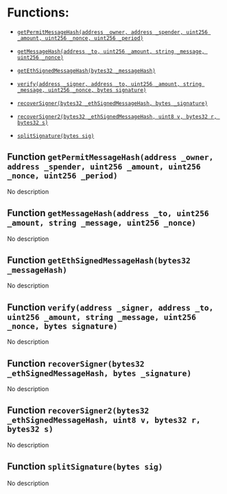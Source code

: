 # Functions:

- [`getPermitMessageHash(address _owner, address _spender, uint256 _amount, uint256 _nonce, uint256 _period)`](#VerifySignature-getPermitMessageHash-address-address-uint256-uint256-uint256-)

- [`getMessageHash(address _to, uint256 _amount, string _message, uint256 _nonce)`](#VerifySignature-getMessageHash-address-uint256-string-uint256-)

- [`getEthSignedMessageHash(bytes32 _messageHash)`](#VerifySignature-getEthSignedMessageHash-bytes32-)

- [`verify(address _signer, address _to, uint256 _amount, string _message, uint256 _nonce, bytes signature)`](#VerifySignature-verify-address-address-uint256-string-uint256-bytes-)

- [`recoverSigner(bytes32 _ethSignedMessageHash, bytes _signature)`](#VerifySignature-recoverSigner-bytes32-bytes-)

- [`recoverSigner2(bytes32 _ethSignedMessageHash, uint8 v, bytes32 r, bytes32 s)`](#VerifySignature-recoverSigner2-bytes32-uint8-bytes32-bytes32-)

- [`splitSignature(bytes sig)`](#VerifySignature-splitSignature-bytes-)

## Function `getPermitMessageHash(address _owner, address _spender, uint256 _amount, uint256 _nonce, uint256 _period) `

No description

## Function `getMessageHash(address _to, uint256 _amount, string _message, uint256 _nonce) `

No description

## Function `getEthSignedMessageHash(bytes32 _messageHash) `

No description

## Function `verify(address _signer, address _to, uint256 _amount, string _message, uint256 _nonce, bytes signature) `

No description

## Function `recoverSigner(bytes32 _ethSignedMessageHash, bytes _signature) `

No description

## Function `recoverSigner2(bytes32 _ethSignedMessageHash, uint8 v, bytes32 r, bytes32 s) `

No description

## Function `splitSignature(bytes sig) `

No description
